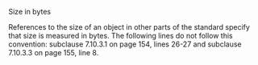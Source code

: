 Size in bytes

References to the size of an object in other parts of the standard specify that
size is measured in bytes. The following lines do not follow this convention:
subclause 7.10.3.1 on page 154, lines 26-27 and subclause 7.10.3.3 on page 155,
line 8\.
